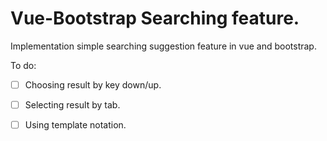 # Vue-Bootstrap Searching feature.

Implementation simple searching suggestion feature in vue and bootstrap.

To do:
- [ ] Choosing result by key down/up.
- [ ] Selecting result by tab.
- [ ] Using template notation.

